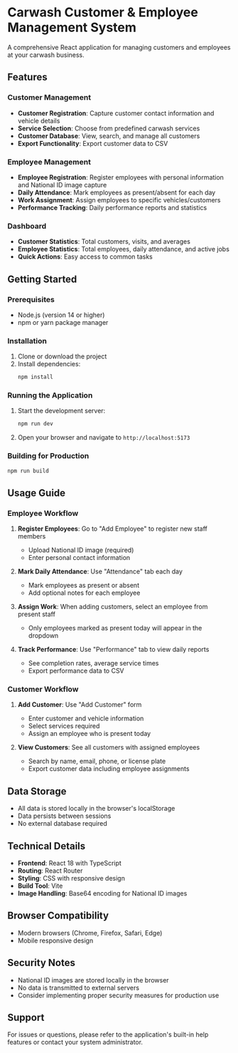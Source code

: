 # Carwash Customer & Employee Management System

A comprehensive React application for managing customers and employees at your carwash business.

## Features

### Customer Management
- **Customer Registration**: Capture customer contact information and vehicle details
- **Service Selection**: Choose from predefined carwash services
- **Customer Database**: View, search, and manage all customers
- **Export Functionality**: Export customer data to CSV

### Employee Management
- **Employee Registration**: Register employees with personal information and National ID image capture
- **Daily Attendance**: Mark employees as present/absent for each day
- **Work Assignment**: Assign employees to specific vehicles/customers
- **Performance Tracking**: Daily performance reports and statistics

### Dashboard
- **Customer Statistics**: Total customers, visits, and averages
- **Employee Statistics**: Total employees, daily attendance, and active jobs
- **Quick Actions**: Easy access to common tasks

## Getting Started

### Prerequisites
- Node.js (version 14 or higher)
- npm or yarn package manager

### Installation
1. Clone or download the project
2. Install dependencies:
   ```bash
   npm install
   ```

### Running the Application
1. Start the development server:
   ```bash
   npm run dev
   ```
2. Open your browser and navigate to `http://localhost:5173`

### Building for Production
```bash
npm run build
```

## Usage Guide

### Employee Workflow
1. **Register Employees**: Go to "Add Employee" to register new staff members
   - Upload National ID image (required)
   - Enter personal contact information
   
2. **Mark Daily Attendance**: Use "Attendance" tab each day
   - Mark employees as present or absent
   - Add optional notes for each employee
   
3. **Assign Work**: When adding customers, select an employee from present staff
   - Only employees marked as present today will appear in the dropdown
   
4. **Track Performance**: Use "Performance" tab to view daily reports
   - See completion rates, average service times
   - Export performance data to CSV

### Customer Workflow
1. **Add Customer**: Use "Add Customer" form
   - Enter customer and vehicle information
   - Select services required
   - Assign an employee who is present today
   
2. **View Customers**: See all customers with assigned employees
   - Search by name, email, phone, or license plate
   - Export customer data including employee assignments

## Data Storage
- All data is stored locally in the browser's localStorage
- Data persists between sessions
- No external database required

## Technical Details
- **Frontend**: React 18 with TypeScript
- **Routing**: React Router
- **Styling**: CSS with responsive design
- **Build Tool**: Vite
- **Image Handling**: Base64 encoding for National ID images

## Browser Compatibility
- Modern browsers (Chrome, Firefox, Safari, Edge)
- Mobile responsive design

## Security Notes
- National ID images are stored locally in the browser
- No data is transmitted to external servers
- Consider implementing proper security measures for production use

## Support
For issues or questions, please refer to the application's built-in help features or contact your system administrator.
